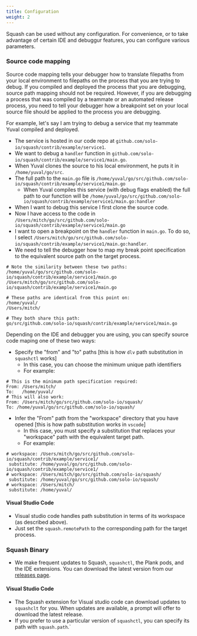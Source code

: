 ```yaml
---
title: Configuration
weight: 2
---
```


Squash can be used without any configuration. For convenience, or to take advantage of certain IDE and debuggur features, you can configure various parameters.


### Source code mapping

Source code mapping tells your debugger how to translate filepaths from your local environment to filepaths on the process that you are trying to debug. If you compiled and deployed the process that you are debugging, source path mapping should not be required. However, if you are debugging a process that was compiled by a teammate or an automated release process, you need to tell your debugger how a breakpoint set on your local source file should be applied to the process you are debugging.


For example, let's say I am trying to debug a service that my teammate Yuval compiled and deployed.
 - The service is hosted in our code repo at `github.com/solo-io/squash/contrib/example/service1`.
 - We want to debug a `handler` function in `github.com/solo-io/squash/contrib/example/service1/main.go`.
 - When Yuval clones the source to his local environment, he puts it in `/home/yuval/go/src`.
 - The full path to the `main.go` file is `/home/yuval/go/src/github.com/solo-io/squash/contrib/example/service1/main.go`
   - When Yuval compiles this service (with debug flags enabled) the full path to our function will be `/home/yuval/go/src/github.com/solo-io/squash/contrib/example/service1/main.go:handler`
 - When I want to debug this service I first clone the source code.
 - Now I have access to the code in `/Users/mitch/go/src/github.com/solo-io/squash/contrib/example/service1/main.go`
 - I want to open a breakpoint on the `handler` function in `main.go`. To do so, I select `/Users/mitch/go/src/github.com/solo-io/squash/contrib/example/service1/main.go:handler`.
 - We need to tell the debugger how to map my break point specification to the equivalent source path on the target process.
```
# Note the similarity between these two paths:
/home/yuval/go/src/github.com/solo-io/squash/contrib/example/service1/main.go
/Users/mitch/go/src/github.com/solo-io/squash/contrib/example/service1/main.go

# These paths are identical from this point on:
/home/yuval/
/Users/mitch/

# They both share this path:
go/src/github.com/solo-io/squash/contrib/example/service1/main.go
```


Depending on the IDE and debugger you are using, you can specify source code maping one of these two ways:
 - Specify the "from" and "to" paths [this is how `dlv` path substitution in `squashctl` works]
   - In this case, you can choose the minimum unique path identifiers
   - For example:
```
# This is the minimum path specification required:
From: /Users/mitch/
To:   /home/yuval/
# This will also work:
From: /Users/mitch/go/src/github.com/solo-io/squash/
To: /home/yuval/go/src/github.com/solo-io/squash/
```
 - Infer the "From" path from the "workspace" directory that you have opened [this is how path substitution works in `vscode`]
   - In this case, you must specify a substitution that replaces your "workspace" path with the equivalent target path.
   - For example:
```
# workspace: /Users/mitch/go/src/github.com/solo-io/squash/contrib/example/service1/
 substitute: /home/yuval/go/src/github.com/solo-io/squash/contrib/example/service1/
# workspace: /Users/mitch/go/src/github.com/solo-io/squash/
 substitute: /home/yuval/go/src/github.com/solo-io/squash/
# workspace: /Users/mitch/
 substitute: /home/yuval/
```

#### Visual Studio Code
- Visual studio code handles path substitution in terms of its workspace (as described above).
- Just set the `squash.remotePath` to the corresponding path for the target process.

### Squash Binary

- We make frequent updates to Squash, `squashctl`, the Plank pods, and the IDE extensions. You can download the latest version from our [releases page](https://github.com/solo-io/squash/releases).

#### Visual Studio Code
- The Squash extension for Visual studio code can download updates to `squashclt` for you. When updates are available, a prompt will offer to download the latest release.
- If you prefer to use a particular version of `squashctl`, you can specify its path with `squash.path`.`
